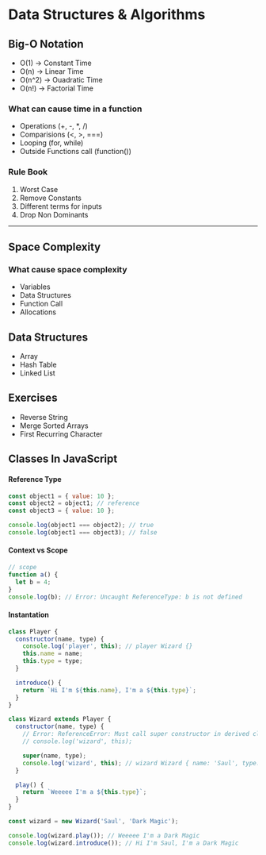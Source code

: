# Data Structures & Algorithms

## Big-O Notation

- O(1) -> Constant Time
- O(n) -> Linear Time
- O(n^2) -> Ouadratic Time
- O(n!) -> Factorial Time

### What can cause time in a function

- Operations (+, -, \*, /)
- Comparisions (<, >, ===)
- Looping (for, while)
- Outside Functions call (function())

### Rule Book

1. Worst Case
2. Remove Constants
3. Different terms for inputs
4. Drop Non Dominants

---

## Space Complexity

### What cause space complexity

- Variables
- Data Structures
- Function Call
- Allocations

## Data Structures

- Array
- Hash Table
- Linked List

## Exercises

- Reverse String
- Merge Sorted Arrays
- First Recurring Character

## Classes In JavaScript

#### Reference Type

```js
const object1 = { value: 10 };
const object2 = object1; // reference
const object3 = { value: 10 };

console.log(object1 === object2); // true
console.log(object1 === object3); // false
```

#### Context vs Scope

```js
// scope
function a() {
  let b = 4;
}
console.log(b); // Error: Uncaught ReferenceType: b is not defined
```

#### Instantation

```js
class Player {
  constructor(name, type) {
    console.log('player', this); // player Wizard {}
    this.name = name;
    this.type = type;
  }

  introduce() {
    return `Hi I'm ${this.name}, I'm a ${this.type}`;
  }
}

class Wizard extends Player {
  constructor(name, type) {
    // Error: ReferenceError: Must call super constructor in derived class before accessing 'this' or returning from derived constructor
    // console.log('wizard', this);

    super(name, type);
    console.log('wizard', this); // wizard Wizard { name: 'Saul', type: 'Dark Magic' }
  }

  play() {
    return `Weeeee I'm a ${this.type}`;
  }
}

const wizard = new Wizard('Saul', 'Dark Magic');

console.log(wizard.play()); // Weeeee I'm a Dark Magic
console.log(wizard.introduce()); // Hi I'm Saul, I'm a Dark Magic
```
